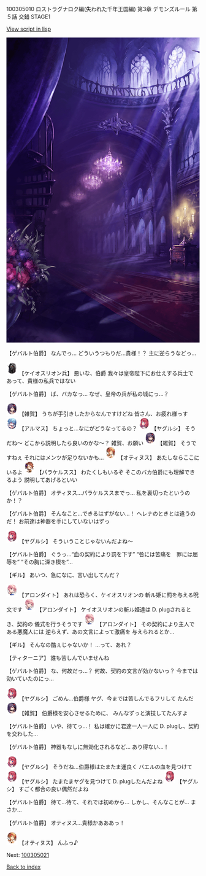 100305010 ロストラグナロク編(失われた千年王国編) 第3章 デモンズルール 第５話 交錯 STAGE1

[View script in lisp](../scripts/100305010.txt)

![300_devil_room.png](../images/backgrounds/300_devil_room.png)

【ゲバルト伯爵】
なんでっ…
どういうつもりだ…貴様！？
主に逆らうなどっ…

<img src="../images/units/3820001.png" alt="3820001.png" height="34"/>
【ケイオスリオン兵】
悪いな、伯爵
我々は皇帝陛下にお仕えする兵士で
あって、貴様の私兵ではない

【ゲバルト伯爵】
ば、バカなっ…
なぜ、皇帝の兵が私の城にっ…？

<img src="../images/units/3502411.png" alt="3502411.png" height="34"/>
【雑賀】
うちが手引きしたからなんですけどね
皆さん、お疲れ様っす

<img src="../images/units/3103811.png" alt="3103811.png" height="34"/>
【アルマス】
ちょっと…なにがどうなってるの？

<img src="../images/units/3201711.png" alt="3201711.png" height="34"/>
【ヤグルシ】
そうだね～
どこから説明したら良いのかな～？
雑賀、お願い

<img src="../images/units/3502411.png" alt="3502411.png" height="34"/>
【雑賀】
そうですねぇ
それにはメンツが足りないかも…

<img src="../images/units/3400811.png" alt="3400811.png" height="34"/>
【オティヌス】
あたしならここにいるよ

<img src="../images/units/3101311.png" alt="3101311.png" height="34"/>
【パラケルスス】
わたくしもいるぞ
そこのバカ伯爵にも理解できるよう
説明してあげるといい

【ゲバルト伯爵】
オティヌス…パラケルススまでっ…
私を裏切ったというのか！？

【ゲバルト伯爵】
そんなこと…できるはずがない…！
ヘレナのときとは違うのだ！
お前達は神器を手にしていないはずっ

<img src="../images/units/3201711.png" alt="3201711.png" height="34"/>
【ヤグルシ】
そういうことじゃないんだよね～

【ゲバルト伯爵】
ぐうっ…“血の契約により罰を下す”
“咎には苦痛を　罪には屈辱を”
“その胸に深き楔を”…

【ギル】
あいつ、急になに、言い出してんだ？

<img src="../images/units/3100711.png" alt="3100711.png" height="34"/>
【アロンダイト】
あれは恐らく、ケイオスリオンの
斬ル姫に罰を与える呪文です

<img src="../images/units/3100711.png" alt="3100711.png" height="34"/>
【アロンダイト】
ケイオスリオンの斬ル姫達は
D. plugされるとき、契約の
儀式を行うそうです

<img src="../images/units/3100711.png" alt="3100711.png" height="34"/>
【アロンダイト】
その契約により主人である悪魔人には
逆らえず、あの文言によって激痛を
与えられるとか…

【ギル】
そんなの酷ぇじゃないか！
…って、あれ？

【ティターニア】
誰も苦しんでいませんね

【ゲバルト伯爵】
な、何故だっ…？
何故、契約の文言が効かないっ？
今までは効いていたのにっ…

<img src="../images/units/3201711.png" alt="3201711.png" height="34"/>
【ヤグルシ】
ごめん…伯爵様
ヤグ、今までは苦しんでるフリして
たんだ

<img src="../images/units/3502411.png" alt="3502411.png" height="34"/>
【雑賀】
伯爵様を安心させるために、
みんなずっと演技してたんすよ

【ゲバルト伯爵】
いや、待てっ…！
私は確かに君達一人一人に
D. plugし、契約を交わした…

【ゲバルト伯爵】
神器もなしに無効化されるなど…
あり得ない…！

<img src="../images/units/3201711.png" alt="3201711.png" height="34"/>
【ヤグルシ】
そうだね…伯爵様はたまたま運良く
バエルの血を見つけて

<img src="../images/units/3201711.png" alt="3201711.png" height="34"/>
【ヤグルシ】
たまたまヤグを見つけて
D. plugしたんだよね

<img src="../images/units/3201711.png" alt="3201711.png" height="34"/>
【ヤグルシ】
すごく都合の良い偶然だよね

【ゲバルト伯爵】
待て…待て、それでは初めから…
しかし、そんなことが…
まさか…

【ゲバルト伯爵】
オティヌス…貴様かあああっ！

<img src="../images/units/3400811.png" alt="3400811.png" height="34"/>
【オティヌス】
んふっ♪

Next: [100305021](100305021.md)

[Back to index](index.md)
